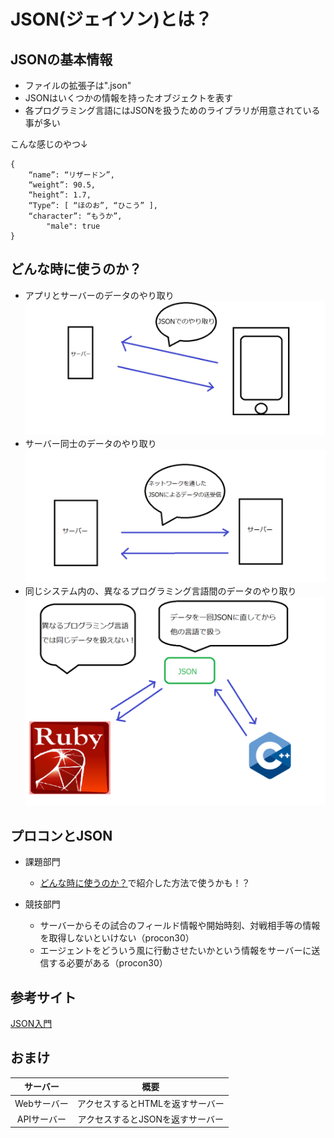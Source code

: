 # JSON(ジェイソン)とは？
## JSONの基本情報
- ファイルの拡張子は".json"
- JSONはいくつかの情報を持ったオブジェクトを表す
- 各プログラミング言語にはJSONを扱うためのライブラリが用意されている事が多い

こんな感じのやつ↓
```
{
	“name”: “リザードン”,
	“weight”: 90.5,
	“height”: 1.7,
	“Type”: [ “ほのお”, “ひこう” ],
	“character”: “もうか”,
        "male": true
}
```

## どんな時に使うのか？
- アプリとサーバーのデータのやり取り<img src="ServerAndClient.png">
- サーバー同士のデータのやり取り<img src="ServerAndServer.png">
- 同じシステム内の、異なるプログラミング言語間のデータのやり取り<img src="BetweenLanguages.png">

## プロコンとJSON
- 課題部門
  - [どんな時に使うのか？](##どんな時に使うのか？)で紹介した方法で使うかも！？

- 競技部門
  - サーバーからその試合のフィールド情報や開始時刻、対戦相手等の情報を取得しないといけない（procon30）
  - エージェントをどういう風に行動させたいかという情報をサーバーに送信する必要がある（procon30）

## 参考サイト
  [JSON入門](http://www.tohoho-web.com/ex/json.html)

## おまけ
|サーバー|概要|
|:-:|:-:|
|Webサーバー|アクセスするとHTMLを返すサーバー|
|APIサーバー|アクセスするとJSONを返すサーバー|
